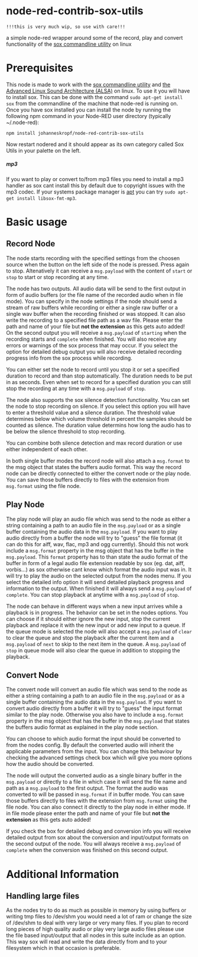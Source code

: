 # node-red-contrib-sox-utils

```
!!!this is very much wip, so use with care!!!
```

a simple node-red wrapper around some of the record, play and convert functionality of the [sox commandline utility](http://sox.sourceforge.net/) on linux

# Prerequisites

This node is made to work with the [sox commandline utility](http://sox.sourceforge.net/) and [the Advanced Linux Sound Architecture (ALSA)](https://alsa-project.org/wiki/Main_Page) on linux. To use it you will have to install sox. This can be done with the command `sudo apt-get install sox` from the commandline of the machine that node-red is running on.
Once you have sox installed you can install the node by running the following npm command in your Node-RED user directory (typically ~/.node-red):
```
npm install johanneskropf/node-red-contrib-sox-utils
```
Now restart nodered and it should appear as its own category called Sox Utils in your palette on the left.

##### *mp3*

If you want to play or convert to/from mp3 files you need to install a mp3 handler as sox cant install this by default due to copyright issues with the mp3 codec. If your systems package manager is [apt](https://wiki.debian.org/Apt) you can try `sudo apt-get install libsox-fmt-mp3`.


# Basic usage

## Record Node

The node starts recording with the specified settings from the choosen source when the button on the left side of the node is pressed. Press again to stop. Altenatively it can receive a `msg.payload` with the content of `start` or `stop` to start or stop recording at any time.

The node has two outputs.
All audio data will be send to the first output in form of audio buffers (or the file name of the recorded audio when in file mode). You can specify in the node settings if the node should send a stream of raw buffers while recording or either a single raw buffer or a single wav buffer when the recording finished or was stopped.
It can also write the recording to a specified file path as a wav file. Please enter the path and name of your file but **not the extension** as this gets auto added!
On the second output you will receive a `msg.payload` of `starting` when the recording starts and `complete` when finished. You will also receive any errors or warnings of the sox process that may occur.
If you select the option for detailed debug output you will also receive detailed recording progress info from the sox process while recording.

You can either set the node to record until you stop it or set a specified duration to record and than stop automatically. The duration needs to be put in as seconds. Even when set to record for a specified duration you can still stop the recording at any time with a `msg.payload` of `stop`.

The node also supports the sox silence detection functionality. You can set the node to stop recording on silence. If you select this option you will have to enter a threshold value and a silence duration. The threshold value determines below which volume threshold in percent the samples should be counted as silence. The duration value determins how long the audio has to be below the silence threshold to stop recording.

You can combine both silence detection and max record duration or use either independent of each other.

In both single buffer modes the record node will also attach a `msg.format` to the msg object that states the buffers audio format. This way the record node can be directly connected to either the convert node or the play node. You can save those buffers directly to files with the extension from `msg.format` using the file node.

## Play Node

The play node will play an audio file which was send to the node as either a string containing a path to an audio file in the `msg.payload` or as a single buffer containing the audio data in the `msg.payload`. If you want to play audio directly from a buffer the node will try to "guess" the file format (it can do this for aiff, wav, flac, mp3 and ogg currently). Should this not work include a `msg.format` property in the msg object that has the buffer in the `msg.payload`. This `format` property has to than state the audio format of the buffer in form of a legal audio file extension readable by sox (eg. dat, aiff, vorbis...) as sox otherwise cant know which format the audio input was in. It will try to play the audio on the selected output from the nodes menu. If you select the detailed info option it will send detailed playback progress and information to the output. When finished it will always send a `msg.payload` of `complete`.
You can stop playback at anytime with a `msg.payload` of `stop`.

The node can behave in different ways when a new input arrives while a playback is in progress. The behavior can be set in the nodes options. You can choose if it should either ignore the new input, stop the current playback and replace it with the new input or add new input to a queue.
If the queue mode is selected the node will also accept a `msg.payload` of `clear` to clear the queue and stop the playback after the current item and a `msg.payload` of `next` to skip to the next item in the queue. A `msg.payload` of `stop` in queue mode will also clear the queue in addition to stopping the playback.

## Convert Node

The convert node will convert an audio file which was send to the node as either a string containing a path to an audio file in the `msg.payload` or as a single buffer containing the audio data in the `msg.payload`. If you want to convert audio directly from a buffer it will try to "guess" the input format similar to the play node. Otherwise you also have to include a `msg.format` property in the msg object that has the buffer in the `msg.payload` that states the buffers audio format as explained in the play node section.

You can choose to which audio format the input should be converted to from the nodes config. By default the converted audio will inherit the applicable parameters from the input. You can change this behaviour by checking the advanced settings check box which will give you more options how the audio should be converted.

The node will output the converted audio as a single binary buffer in the `msg.payload` or directly to a file in which case it will send the file name and path as a `msg.payload` to the first output.  The format the audio was converted to will be passed in `msg.format` if in buffer mode. You can save those buffers directly to files with the extension from `msg.format` using the file node. You can also connect it directly to the play node in either mode. If in file mode please enter the path and name of your file but **not the extension** as this gets auto added!

If you check the box for detailed debug and conversion info you will receive detailed output from sox about the conversion and input/output formats on the second output of the node. You will always receive a `msg.payload` of `complete` when the conversion was finished on this second output.

# Additional Information

## Handling large files

As the nodes try to do as much as possible in memory by using buffers or writing tmp files to /dev/shm you would need a lot of ram or change the size of /dev/shm to deal with very large or very many files. If you plan to record long pieces of high quality audio or play very large audio files please use the file based input/output that all nodes in this suite include as an option. This way sox will read and write the data directly from and to your filesystem which in that occasion is preferable. 
